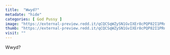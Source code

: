 ```yaml
---
title:  "Wwyd?"
metadate: "hide"
categories: [ God Pussy ]
image: "https://external-preview.redd.it/qCQCSqWZySN1GvIXEr8cPQP82I1PRn8ElbEOTXj37sM.jpg?auto=webp&s=f851e6a7746f113308743055b0554926af69cbc2"
thumb: "https://external-preview.redd.it/qCQCSqWZySN1GvIXEr8cPQP82I1PRn8ElbEOTXj37sM.jpg?width=1080&crop=smart&auto=webp&s=83d23b98557ebbe87b518d2a59e048ae5c97f9e6"
visit: ""
---
```

Wwyd?
